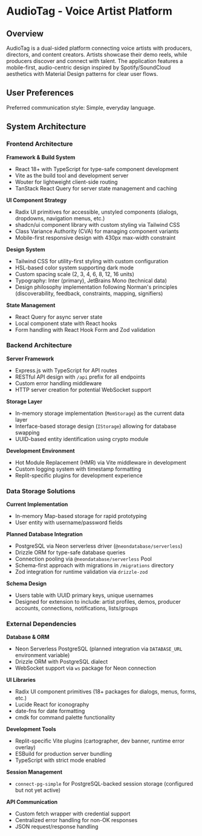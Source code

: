 # AudioTag - Voice Artist Platform

## Overview

AudioTag is a dual-sided platform connecting voice artists with producers, directors, and content creators. Artists showcase their demo reels, while producers discover and connect with talent. The application features a mobile-first, audio-centric design inspired by Spotify/SoundCloud aesthetics with Material Design patterns for clear user flows.

## User Preferences

Preferred communication style: Simple, everyday language.

## System Architecture

### Frontend Architecture

**Framework & Build System**
- React 18+ with TypeScript for type-safe component development
- Vite as the build tool and development server
- Wouter for lightweight client-side routing
- TanStack React Query for server state management and caching

**UI Component Strategy**
- Radix UI primitives for accessible, unstyled components (dialogs, dropdowns, navigation menus, etc.)
- shadcn/ui component library with custom styling via Tailwind CSS
- Class Variance Authority (CVA) for managing component variants
- Mobile-first responsive design with 430px max-width constraint

**Design System**
- Tailwind CSS for utility-first styling with custom configuration
- HSL-based color system supporting dark mode
- Custom spacing scale (2, 3, 4, 6, 8, 12, 16 units)
- Typography: Inter (primary), JetBrains Mono (technical data)
- Design philosophy implementation following Norman's principles (discoverability, feedback, constraints, mapping, signifiers)

**State Management**
- React Query for async server state
- Local component state with React hooks
- Form handling with React Hook Form and Zod validation

### Backend Architecture

**Server Framework**
- Express.js with TypeScript for API routes
- RESTful API design with `/api` prefix for all endpoints
- Custom error handling middleware
- HTTP server creation for potential WebSocket support

**Storage Layer**
- In-memory storage implementation (`MemStorage`) as the current data layer
- Interface-based storage design (`IStorage`) allowing for database swapping
- UUID-based entity identification using crypto module

**Development Environment**
- Hot Module Replacement (HMR) via Vite middleware in development
- Custom logging system with timestamp formatting
- Replit-specific plugins for development experience

### Data Storage Solutions

**Current Implementation**
- In-memory Map-based storage for rapid prototyping
- User entity with username/password fields

**Planned Database Integration**
- PostgreSQL via Neon serverless driver (`@neondatabase/serverless`)
- Drizzle ORM for type-safe database queries
- Connection pooling via `@neondatabase/serverless` Pool
- Schema-first approach with migrations in `/migrations` directory
- Zod integration for runtime validation via `drizzle-zod`

**Schema Design**
- Users table with UUID primary keys, unique usernames
- Designed for extension to include: artist profiles, demos, producer accounts, connections, notifications, lists/groups

### External Dependencies

**Database & ORM**
- Neon Serverless PostgreSQL (planned integration via `DATABASE_URL` environment variable)
- Drizzle ORM with PostgreSQL dialect
- WebSocket support via `ws` package for Neon connection

**UI Libraries**
- Radix UI component primitives (18+ packages for dialogs, menus, forms, etc.)
- Lucide React for iconography
- date-fns for date formatting
- cmdk for command palette functionality

**Development Tools**
- Replit-specific Vite plugins (cartographer, dev banner, runtime error overlay)
- ESBuild for production server bundling
- TypeScript with strict mode enabled

**Session Management**
- `connect-pg-simple` for PostgreSQL-backed session storage (configured but not yet active)

**API Communication**
- Custom fetch wrapper with credential support
- Centralized error handling for non-OK responses
- JSON request/response handling